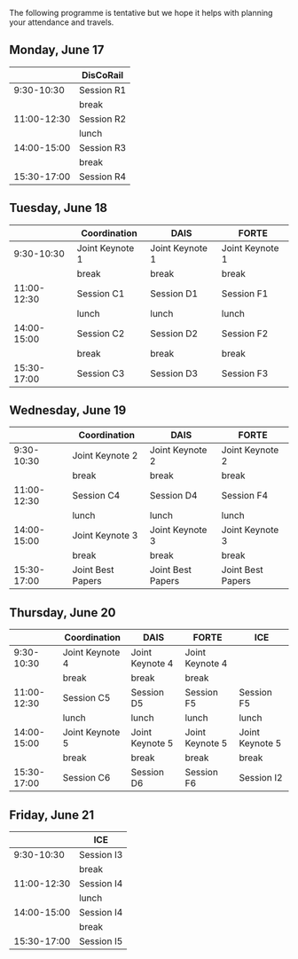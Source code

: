 The following programme is tentative but we hope it helps with planning your attendance and travels.

## Monday, June 17

|     | DisCoRail |
| --- | --- |
| 9:30-10:30 |  Session R1 |
|   | break  | break | break | break |
| 11:00-12:30 | Session R2 |
|   | lunch  | lunch | lunch | lunch |
| 14:00-15:00 | Session R3 |
|   | break  | break | break | break |
| 15:30-17:00 | Session R4 |

## Tuesday, June 18

|     | Coordination | DAIS | FORTE |
| --- | --- | --- | --- |
| 9:30-10:30 | Joint Keynote 1 | Joint Keynote 1 | Joint Keynote 1 |
|   | break  | break | break |
| 11:00-12:30 | Session C1  | Session D1 | Session F1 |
|   | lunch  | lunch | lunch |
| 14:00-15:00 | Session C2  | Session D2 | Session F2 |
|   | break  | break | break |
| 15:30-17:00 | Session C3  | Session D3 | Session F3 |

## Wednesday, June 19

|     | Coordination | DAIS | FORTE |
| --- | --- | --- | --- |
| 9:30-10:30 | Joint Keynote 2 | Joint Keynote 2 | Joint Keynote 2 |
|   | break  | break | break |
| 11:00-12:30 | Session C4  | Session D4 | Session F4 |
|   | lunch  | lunch | lunch |
| 14:00-15:00 | Joint Keynote 3 | Joint Keynote 3 | Joint Keynote 3 |
|   | break  | break | break |
| 15:30-17:00 | Joint Best Papers | Joint Best Papers | Joint Best Papers 

## Thursday, June 20

|     | Coordination | DAIS | FORTE | ICE |
| --- | --- | --- | --- | --- |
| 9:30-10:30 | Joint Keynote 4 | Joint Keynote 4 | Joint Keynote 4 |  |
|   | break  | break | break |  |
| 11:00-12:30 | Session C5  | Session D5 | Session F5 | Session F5 | Session I1
|   | lunch  | lunch | lunch | lunch |
| 14:00-15:00 | Joint Keynote 5 | Joint Keynote 5 | Joint Keynote 5 | Joint Keynote 5 |
|   | break  | break | break | break |
| 15:30-17:00 | Session C6  | Session D6 | Session F6 | Session I2 |

## Friday, June 21

|     | ICE |
| --- | --- |
| 9:30-10:30 |  Session I3 |
|   | break  | break | break | break |
| 11:00-12:30 | Session I4 |
|   | lunch  | lunch | lunch | lunch |
| 14:00-15:00 | Session I4 |
|   | break  | break | break | break |
| 15:30-17:00 | Session I5 |

